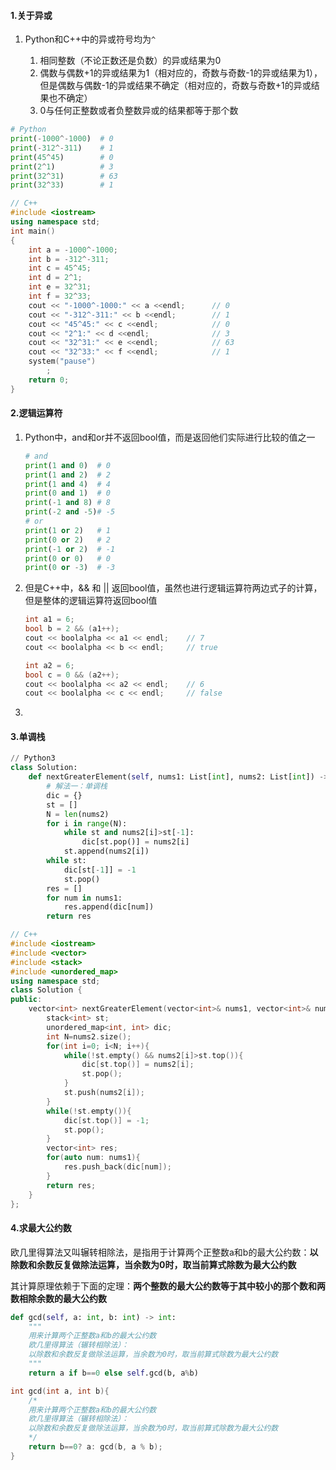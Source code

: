 #### 1.关于异或

1. Python和C++中的异或符号均为`^`

   1. 相同整数（不论正数还是负数）的异或结果为0
   2. 偶数与偶数+1的异或结果为1（相对应的，奇数与奇数-1的异或结果为1），但是偶数与偶数-1的异或结果不确定（相对应的，奇数与奇数+1的异或结果也不确定）
   3. 0与任何正整数或者负整数异或的结果都等于那个数

```python
# Python
print(-1000^-1000)  # 0
print(-312^-311)    # 1
print(45^45)        # 0
print(2^1)          # 3
print(32^31)        # 63
print(32^33)        # 1
```

```c++
// C++
#include <iostream>
using namespace std;
int main()
{
    int a = -1000^-1000;
    int b = -312^-311;
    int c = 45^45;
    int d = 2^1;
    int e = 32^31;
    int f = 32^33;
    cout << "-1000^-1000:" << a <<endl;      // 0
    cout << "-312^-311:" << b <<endl;        // 1
    cout << "45^45:" << c <<endl;            // 0
    cout << "2^1:" << d <<endl;              // 3
    cout << "32^31:" << e <<endl;            // 63
    cout << "32^33:" << f <<endl;            // 1
    system("pause")
        ;
    return 0;
}
```

#### 2.逻辑运算符

1. Python中，and和or并不返回bool值，而是返回他们实际进行比较的值之一

   ```python
   # and
   print(1 and 0)  # 0
   print(1 and 2)  # 2
   print(1 and 4)  # 4
   print(0 and 1)  # 0
   print(-1 and 8) # 8
   print(-2 and -5)# -5
   # or
   print(1 or 2)   # 1
   print(0 or 2)   # 2
   print(-1 or 2)  # -1
   print(0 or 0)   # 0
   print(0 or -3)  # -3
   ```

2. 但是C++中，&& 和 || 返回bool值，虽然也进行逻辑运算符两边式子的计算，但是整体的逻辑运算符返回bool值

   ```C++
   int a1 = 6;
   bool b = 2 && (a1++);
   cout << boolalpha << a1 << endl;    // 7
   cout << boolalpha << b << endl;     // true
   
   int a2 = 6;
   bool c = 0 && (a2++);
   cout << boolalpha << a2 << endl;    // 6
   cout << boolalpha << c << endl;     // false
   ```

3. 

#### 3.单调栈

```python
// Python3
class Solution:
    def nextGreaterElement(self, nums1: List[int], nums2: List[int]) -> List[int]:
        # 解法一：单调栈
        dic = {}
        st = []
        N = len(nums2)
        for i in range(N):
            while st and nums2[i]>st[-1]:
                dic[st.pop()] = nums2[i]
            st.append(nums2[i])
        while st:
            dic[st[-1]] = -1
            st.pop()
        res = []
        for num in nums1:
            res.append(dic[num])
        return res
```

```c++
// C++
#include <iostream>
#include <vector>
#include <stack>
#include <unordered_map>
using namespace std;
class Solution {
public:
    vector<int> nextGreaterElement(vector<int>& nums1, vector<int>& nums2) {
        stack<int> st;
        unordered_map<int, int> dic;
        int N=nums2.size();
        for(int i=0; i<N; i++){
            while(!st.empty() && nums2[i]>st.top()){
                dic[st.top()] = nums2[i];
                st.pop();
            }
            st.push(nums2[i]);
        }
        while(!st.empty()){
            dic[st.top()] = -1;
            st.pop();
        }
        vector<int> res;
        for(auto num: nums1){
            res.push_back(dic[num]);
        }
        return res;
    }
};
```

#### 4.求最大公约数 

欧几里得算法又叫辗转相除法，是指用于计算两个正整数a和b的最大公约数：**以除数和余数反复做除法运算，当余数为0时，取当前算式除数为最大公约数**

其计算原理依赖于下面的定理：**两个整数的最大公约数等于其中较小的那个数和两数相除余数的最大公约数**

```python
def gcd(self, a: int, b: int) -> int:
    """
    用来计算两个正整数a和b的最大公约数
    欧几里得算法（辗转相除法）：
    以除数和余数反复做除法运算，当余数为0时，取当前算式除数为最大公约数
    """
    return a if b==0 else self.gcd(b, a%b)
```

```c++
int gcd(int a, int b){
    /*
    用来计算两个正整数a和b的最大公约数
    欧几里得算法（辗转相除法）：
    以除数和余数反复做除法运算，当余数为0时，取当前算式除数为最大公约数
    */
    return b==0? a: gcd(b, a % b);
}
```

